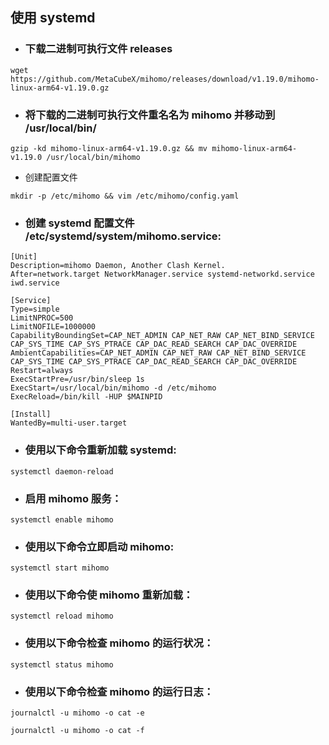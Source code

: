 ## 使用 systemd

- ### 下载二进制可执行文件 releases
```
wget https://github.com/MetaCubeX/mihomo/releases/download/v1.19.0/mihomo-linux-arm64-v1.19.0.gz
```

- ### 将下载的二进制可执行文件重名名为 mihomo 并移动到 /usr/local/bin/
```
gzip -kd mihomo-linux-arm64-v1.19.0.gz && mv mihomo-linux-arm64-v1.19.0 /usr/local/bin/mihomo
```
- 创建配置文件
```
mkdir -p /etc/mihomo && vim /etc/mihomo/config.yaml
```

- ### 创建 systemd 配置文件 /etc/systemd/system/mihomo.service:

```
[Unit]
Description=mihomo Daemon, Another Clash Kernel.
After=network.target NetworkManager.service systemd-networkd.service iwd.service

[Service]
Type=simple
LimitNPROC=500
LimitNOFILE=1000000
CapabilityBoundingSet=CAP_NET_ADMIN CAP_NET_RAW CAP_NET_BIND_SERVICE CAP_SYS_TIME CAP_SYS_PTRACE CAP_DAC_READ_SEARCH CAP_DAC_OVERRIDE
AmbientCapabilities=CAP_NET_ADMIN CAP_NET_RAW CAP_NET_BIND_SERVICE CAP_SYS_TIME CAP_SYS_PTRACE CAP_DAC_READ_SEARCH CAP_DAC_OVERRIDE
Restart=always
ExecStartPre=/usr/bin/sleep 1s
ExecStart=/usr/local/bin/mihomo -d /etc/mihomo
ExecReload=/bin/kill -HUP $MAINPID

[Install]
WantedBy=multi-user.target
```
- ### 使用以下命令重新加载 systemd:
```
systemctl daemon-reload
```

- ### 启用 mihomo 服务：
```
systemctl enable mihomo
```
- ### 使用以下命令立即启动 mihomo:
```
systemctl start mihomo
```
- ### 使用以下命令使 mihomo 重新加载：
```
systemctl reload mihomo
```
- ### 使用以下命令检查 mihomo 的运行状况：

```
systemctl status mihomo
```
- ### 使用以下命令检查 mihomo 的运行日志：

```
journalctl -u mihomo -o cat -e
```
```
journalctl -u mihomo -o cat -f
```
